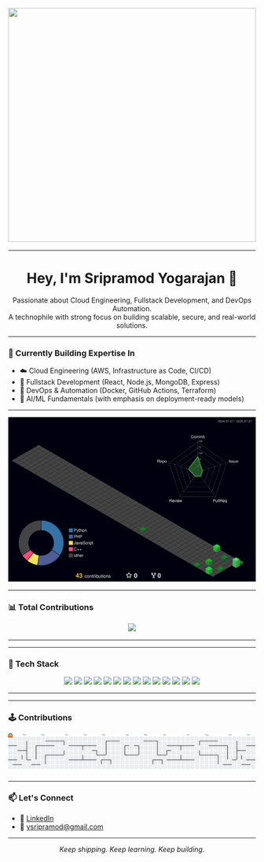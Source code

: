 <p align="center">
  <img src="https://user-images.githubusercontent.com/74038190/212750672-2f3f2b50-c84f-4ed8-a60a-849ae69ff9df.gif" width="100%" height="475"/>
</p>

---

<h1 align="center">Hey, I'm Sripramod Yogarajan 👋</h1>
<p align="center">
  Passionate about Cloud Engineering, Fullstack Development, and DevOps Automation. <br/>
  A technophile with strong focus on building scalable, secure, and real-world solutions.
</p>

---

### 🧠 Currently Building Expertise In
- ☁️ Cloud Engineering (AWS, Infrastructure as Code, CI/CD)
- 🧩 Fullstack Development (React, Node.js, MongoDB, Express)
- 🔄 DevOps & Automation (Docker, GitHub Actions, Terraform)
- 🧠 AI/ML Fundamentals (with emphasis on deployment-ready models)

---

<p align="center">
  <img src="./profile-3d-contrib/profile-night-green.svg" />
</p>

---

### 📊 Total Contributions

<p align="center">
  <img src="https://github-readme-stats.vercel.app/api?username=Sripramod-Y&show_icons=true&hide=contribs,prs&theme=transparent&rank_icon=github"/>
</p>

---


---

### 🔧 Tech Stack
<p align="center">
  <img src="https://cdn.jsdelivr.net/gh/devicons/devicon@latest/icons/c/c-original.svg" width="50" />
  <img src="https://cdn.jsdelivr.net/gh/devicons/devicon@latest/icons/cplusplus/cplusplus-original.svg" width="50" />
  <img src="https://cdn.jsdelivr.net/gh/devicons/devicon@latest/icons/python/python-original.svg" width="50" />
  <img src="https://cdn.jsdelivr.net/gh/devicons/devicon@latest/icons/java/java-original.svg" width="50" />
  <img src="https://cdn.jsdelivr.net/gh/devicons/devicon@latest/icons/javascript/javascript-original.svg" width="50" />
  <img src="https://cdn.jsdelivr.net/gh/devicons/devicon@latest/icons/html5/html5-original.svg" width="50" />
  <img src="https://cdn.jsdelivr.net/gh/devicons/devicon@latest/icons/css3/css3-original.svg" width="50" />
  <img src="https://cdn.jsdelivr.net/gh/devicons/devicon@latest/icons/react/react-original.svg" width="50" />
  <img src="https://cdn.jsdelivr.net/gh/devicons/devicon@latest/icons/nodejs/nodejs-original.svg" width="50" />
  <img src="https://cdn.jsdelivr.net/gh/devicons/devicon@latest/icons/express/express-original.svg" width="50" />
  <img src="https://cdn.jsdelivr.net/gh/devicons/devicon@latest/icons/mongodb/mongodb-original.svg" width="50" />
  <img src="https://cdn.jsdelivr.net/gh/devicons/devicon@latest/icons/mysql/mysql-original.svg" width="50" />
  <img src="https://cdn.jsdelivr.net/gh/devicons/devicon@latest/icons/postgresql/postgresql-original.svg" width="50" />
  <img src="https://cdn.jsdelivr.net/gh/devicons/devicon@latest/icons/linux/linux-original.svg" width="50" />
</p>

---

---

### 🕹️ Contributions

<p align="center">
  <picture>
    <source media="(prefers-color-scheme: dark)" srcset="https://raw.githubusercontent.com/Sripramod-Y/Sripramod-Y/output/pacman-contribution-graph-dark.svg">
    <source media="(prefers-color-scheme: light)" srcset="https://raw.githubusercontent.com/Sripramod-Y/Sripramod-Y/output/pacman-contribution-graph.svg">
    <img alt="Pacman contribution graph" src="https://raw.githubusercontent.com/Sripramod-Y/Sripramod-Y/output/pacman-contribution-graph.svg">
  </picture>
</p>

---

### 📫 Let's Connect
- 🔗 [LinkedIn](https://linkedin.com/in/sripramod)
- 📧 ysripramod@gmail.com

---

<p align="center">
  <i>Keep shipping. Keep learning. Keep building.</i>
</p>
